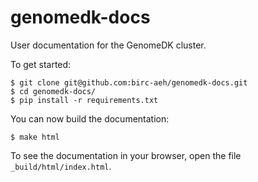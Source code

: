 # genomedk-docs

User documentation for the GenomeDK cluster.

To get started:

    $ git clone git@github.com:birc-aeh/genomedk-docs.git
    $ cd genomedk-docs/
    $ pip install -r requirements.txt

You can now build the documentation:

    $ make html

To see the documentation in your browser, open the file
`_build/html/index.html`.
